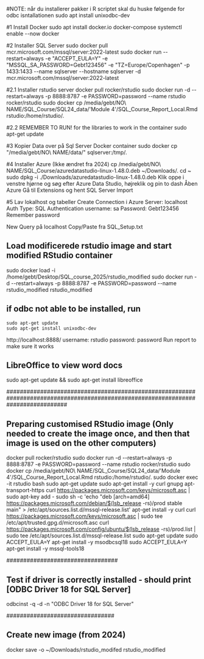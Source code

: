 #NOTE:
når du installerer pakker i R scriptet skal du huske følgende for odbc isntallationen
sudo apt install unixodbc-dev

#1 Install Docker
sudo apt install docker.io docker-compose
systemctl enable --now docker

#2 Installer SQL Server
sudo docker pull mcr.microsoft.com/mssql/server:2022-latest
sudo docker run --restart=always -e "ACCEPT_EULA=Y" -e "MSSQL_SA_PASSWORD=Gebt123456" -e "TZ=Europe/Copenhagen" -p 1433:1433 --name sqlserver --hostname sqlserver -d mcr.microsoft.com/mssql/server:2022-latest

#2.1 Installer rstudio server
docker pull rocker/rstudio
sudo docker run -d --restart=always -p 8888:8787 -e PASSWORD=password --name rstudio rocker/rstudio
sudo docker cp /media/gebt/NO\ NAME/SQL_Course/SQL24_data/'Module 4'/SQL_Course_Report_Local.Rmd rstudio:/home/rstudio/.

#2.2 REMEMBER TO RUN! for the libraries to work in the container
sudo apt-get update

#3 Kopier Data over på Sql Server Docker container
sudo docker cp "/media/gebt/NO\ NAME/data/" sqlserver:/tmp/.
 
#4 Installer Azure (Ikke ændret fra 2024)
cp /media/gebt/NO\ NAME/SQL_Course/azuredatastudio-linux-1.48.0.deb ~/Downloads/.
cd ~
sudo dpkg -i ./Downloads/azuredatastudio-linux-1.48.0.deb
Klik oppe i venstre hjørne og søg efter Azure Data Studio, højreklik og pin to dash
Åben Azure
Gå til Extensions og hent SQL Server Import

#5 Lav lokalhost og tabeller
Create Connection i Azure
Server: localhost
Auth Type: SQL Authentication
username: sa
Password: Gebt123456
Remember password

New Query på localhost
Copy/Paste fra SQL_Setup.txt

## Load modificerede rstudio image and start modified RStudio container
sudo docker load -i /home/gebt/Desktop/SQL_course_2025/rstudio_modified
sudo docker run -d --restart=always -p 8888:8787 -e PASSWORD=password --name rstudio_modified rstudio_modified
## if odbc not able to be installed, run
    sudo apt-get update
    sudo apt-get install unixodbc-dev

http://localhost:8888/
username: rstudio
password: password
Run report to make sure it works

## LibreOffice to view word docs
sudo apt-get update && sudo apt-get install libreoffice

##################################################################################################################################
## Preparing customised RStudio image (Only needed to create the image once, and then that image is used on the other computers)
docker pull rocker/rstudio
sudo docker run -d --restart=always -p 8888:8787 -e PASSWORD=password --name rstudio rocker/rstudio
sudo docker cp /media/gebt/NO\ NAME/SQL_Course/SQL24_data/'Module 4'/SQL_Course_Report_Local.Rmd rstudio:/home/rstudio/.
sudo docker exec -it rstudio bash
sudo apt-get update
sudo apt-get install -y curl gnupg apt-transport-https
curl https://packages.microsoft.com/keys/microsoft.asc | sudo apt-key add -
sudo sh -c 'echo "deb [arch=amd64] https://packages.microsoft.com/debian/$(lsb_release -rs)/prod stable main" > /etc/apt/sources.list.d/mssql-release.list'
apt-get install -y curl
curl https://packages.microsoft.com/keys/microsoft.asc | sudo tee /etc/apt/trusted.gpg.d/microsoft.asc
curl https://packages.microsoft.com/config/ubuntu/$(lsb_release -rs)/prod.list | sudo tee /etc/apt/sources.list.d/mssql-release.list
sudo apt-get update
sudo ACCEPT_EULA=Y apt-get install -y msodbcsql18
sudo ACCEPT_EULA=Y apt-get install -y mssql-tools18


#################################
## Test if driver is correctly installed - should print [ODBC Driver 18 for SQL Server] ##
odbcinst -q -d -n "ODBC Driver 18 for SQL Server"

################################
## Create new image (from 2024)
docker save -o ~/Downloads/rstudio_modifed rstudio_modified